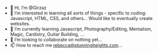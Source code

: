 - 👋 Hi, I’m @Girzaz
- 👀 I’m interested in learning all sorts of things - specific to coding: Javascript, HTML, CSS, and others... Would like to eventually create websites.
- 🌱 I’m currently learning Javascript, Photography/Editing, Mentalism, Magic, Cardistry, Guitar Building, ...
- 💞️ I’m looking to collaborate on nothing yet...
- 📫 How to reach me rebecca@stunningheights.com...

<!---
Girzaz/Girzaz is a ✨ special ✨ repository because its `README.md` (this file) appears on your GitHub profile.
You can click the Preview link to take a look at your changes.
--->
